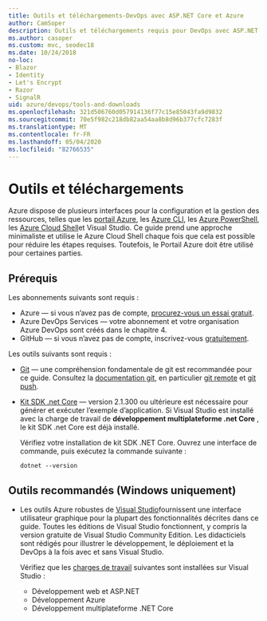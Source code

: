```yaml
---
title: Outils et téléchargements-DevOps avec ASP.NET Core et Azure
author: CamSoper
description: Outils et téléchargements requis pour DevOps avec ASP.NET Core et Azure.
ms.author: casoper
ms.custom: mvc, seodec18
ms.date: 10/24/2018
no-loc:
- Blazor
- Identity
- Let's Encrypt
- Razor
- SignalR
uid: azure/devops/tools-and-downloads
ms.openlocfilehash: 321d506760d057914136f77c15e85043fa9d9832
ms.sourcegitcommit: 70e5f982c218db82aa54aa8b8d96b377cfc7283f
ms.translationtype: MT
ms.contentlocale: fr-FR
ms.lasthandoff: 05/04/2020
ms.locfileid: "82766535"
---
```

# <a name="tools-and-downloads"></a>Outils et téléchargements

Azure dispose de plusieurs interfaces pour la configuration et la gestion des ressources, telles que les [portail Azure](https://portal.azure.com), les [Azure CLI](/cli/azure/), les [Azure PowerShell](/powershell/azure/overview), les [Azure Cloud Shell](https://shell.azure.com/bash)et Visual Studio. Ce guide prend une approche minimaliste et utilise le Azure Cloud Shell chaque fois que cela est possible pour réduire les étapes requises. Toutefois, le Portail Azure doit être utilisé pour certaines parties.

## <a name="prerequisites"></a>Prérequis

Les abonnements suivants sont requis :

* Azure &mdash; si vous n’avez pas de compte, [procurez-vous un essai gratuit](https://azure.microsoft.com/free/).
* Azure DevOps Services &mdash; votre abonnement et votre organisation Azure DevOps sont créés dans le chapitre 4.
* GitHub &mdash; si vous n’avez pas de compte, inscrivez-vous [gratuitement](https://github.com/join).

Les outils suivants sont requis :

* [Git](https://git-scm.com/downloads) &mdash; une compréhension fondamentale de git est recommandée pour ce guide. Consultez la [documentation git](https://git-scm.com/doc), en particulier [git remote](https://git-scm.com/docs/git-remote) et [git push](https://git-scm.com/docs/git-push).
* [Kit SDK .net Core](https://dotnet.microsoft.com/download/) &mdash; version 2.1.300 ou ultérieure est nécessaire pour générer et exécuter l’exemple d’application. Si Visual Studio est installé avec la charge de travail de **développement multiplateforme .net Core** , le kit SDK .net Core est déjà installé.

    Vérifiez votre installation de kit SDK .NET Core. Ouvrez une interface de commande, puis exécutez la commande suivante :

    ```dotnetcli
    dotnet --version
    ```

## <a name="recommended-tools-windows-only"></a>Outils recommandés (Windows uniquement)

* Les outils Azure robustes de [Visual Studio](https://visualstudio.microsoft.com)fournissent une interface utilisateur graphique pour la plupart des fonctionnalités décrites dans ce guide. Toutes les éditions de Visual Studio fonctionnent, y compris la version gratuite de Visual Studio Community Edition. Les didacticiels sont rédigés pour illustrer le développement, le déploiement et la DevOps à la fois avec et sans Visual Studio.

  Vérifiez que les [charges de travail](/visualstudio/install/modify-visual-studio) suivantes sont installées sur Visual Studio :

  * Développement web et ASP.NET
  * Développement Azure
  * Développement multiplateforme .NET Core

